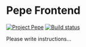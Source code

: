 # Pepe Frontend
[![Project Pepe](https://img.shields.io/badge/project-pepe-blue?logo=trello)](https://trello.com/b/EigwPECX/pepe-hacktime)
[![Build status](https://badge.buildkite.com/6726ee0d52bc505170af9f8542736d95181317eff789980201.svg)](https://buildkite.com/pepe/frontend)


Please write instructions...